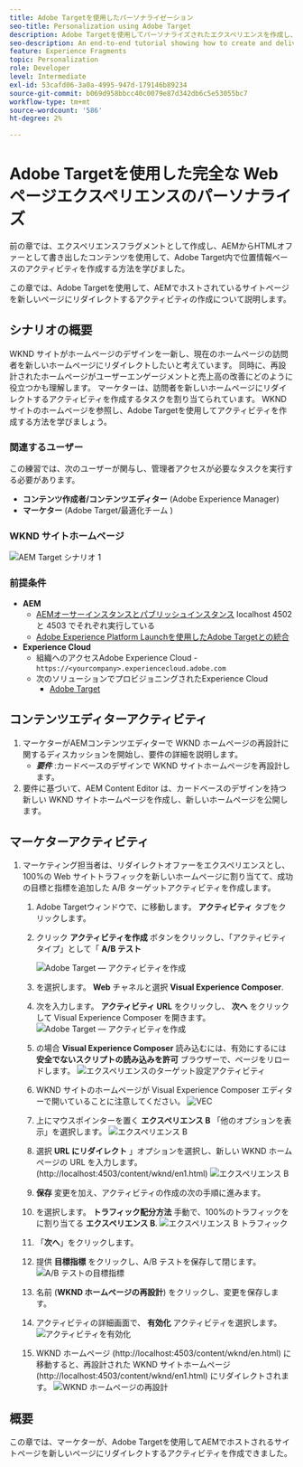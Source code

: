 ```yaml
---
title: Adobe Targetを使用したパーソナライゼーション
seo-title: Personalization using Adobe Target
description: Adobe Targetを使用してパーソナライズされたエクスペリエンスを作成し、配信する方法を示す、エンドツーエンドのチュートリアルです。
seo-description: An end-to-end tutorial showing how to create and deliver personalized experience using Adobe Target.
feature: Experience Fragments
topic: Personalization
role: Developer
level: Intermediate
exl-id: 53cafd06-3a0a-4995-947d-179146b89234
source-git-commit: b069d958bbcc40c0079e87d342db6c5e53055bc7
workflow-type: tm+mt
source-wordcount: '586'
ht-degree: 2%

---
```


# Adobe Targetを使用した完全な Web ページエクスペリエンスのパーソナライズ

前の章では、エクスペリエンスフラグメントとして作成し、AEMからHTMLオファーとして書き出したコンテンツを使用して、Adobe Target内で位置情報ベースのアクティビティを作成する方法を学びました。

この章では、Adobe Targetを使用して、AEMでホストされているサイトページを新しいページにリダイレクトするアクティビティの作成について説明します。

## シナリオの概要

WKND サイトがホームページのデザインを一新し、現在のホームページの訪問者を新しいホームページにリダイレクトしたいと考えています。 同時に、再設計されたホームページがユーザーエンゲージメントと売上高の改善にどのように役立つかも理解します。 マーケターは、訪問者を新しいホームページにリダイレクトするアクティビティを作成するタスクを割り当てられています。 WKND サイトのホームページを参照し、Adobe Targetを使用してアクティビティを作成する方法を学びましょう。

### 関連するユーザー

この練習では、次のユーザーが関与し、管理者アクセスが必要なタスクを実行する必要があります。

* **コンテンツ作成者/コンテンツエディター** (Adobe Experience Manager)
* **マーケター** (Adobe Target/最適化チーム )

### WKND サイトホームページ

![AEM Target シナリオ 1](assets/personalization-use-case-2/aem-target-use-case-2.png)

### 前提条件

* **AEM**
   * [AEMオーサーインスタンスとパブリッシュインスタンス](./implementation.md#getting-aem) localhost 4502 と 4503 でそれぞれ実行している
   * [Adobe Experience Platform Launchを使用したAdobe Targetとの統合](./using-launch-adobe-io.md#aem-target-using-launch-by-adobe)
* **Experience Cloud**
   * 組織へのアクセスAdobe Experience Cloud - `https://<yourcompany>.experiencecloud.adobe.com`
   * 次のソリューションでプロビジョニングされたExperience Cloud
      * [Adobe Target](https://experiencecloud.adobe.com)

## コンテンツエディターアクティビティ

1. マーケターがAEMコンテンツエディターで WKND ホームページの再設計に関するディスカッションを開始し、要件の詳細を説明します。
   * ***要件*** :カードベースのデザインで WKND サイトホームページを再設計します。
2. 要件に基づいて、AEM Content Editor は、カードベースのデザインを持つ新しい WKND サイトホームページを作成し、新しいホームページを公開します。

## マーケターアクティビティ

1. マーケティング担当者は、リダイレクトオファーをエクスペリエンスとし、100%の Web サイトトラフィックを新しいホームページに割り当てて、成功の目標と指標を追加した A/B ターゲットアクティビティを作成します。
   1. Adobe Targetウィンドウで、に移動します。 **アクティビティ** タブをクリックします。
   2. クリック **アクティビティを作成** ボタンをクリックし、「アクティビティタイプ」として「 **A/B テスト**

      ![Adobe Target — アクティビティを作成](assets/personalization-use-case-2/create-ab-activity.png)
   3. を選択します。 **Web** チャネルと選択 **Visual Experience Composer**.
   4. 次を入力します。 **アクティビティ URL** をクリックし、 **次へ** をクリックして Visual Experience Composer を開きます。
      ![Adobe Target — アクティビティを作成](assets/personalization-use-case-2/create-activity-ab-name.png)
   5. の場合 **Visual Experience Composer** 読み込むには、有効にするには **安全でないスクリプトの読み込みを許可** ブラウザーで、ページをリロードします。
      ![エクスペリエンスのターゲット設定アクティビティ](assets/personalization-use-case-1/load-unsafe-scripts.png)
   6. WKND サイトのホームページが Visual Experience Composer エディターで開いていることに注意してください。
      ![VEC](assets/personalization-use-case-2/vec.png)
   7. 上にマウスポインターを置く **エクスペリエンス B** 「他のオプションを表示」を選択します。
      ![エクスペリエンス B](assets/personalization-use-case-2/redirect-url.png)
   8. 選択 **URL にリダイレクト** 」オプションを選択し、新しい WKND ホームページの URL を入力します。 (http://localhost:4503/content/wknd/en1.html)
      ![エクスペリエンス B](assets/personalization-use-case-2/redirect-url-2.png)
   9. **保存** 変更を加え、アクティビティの作成の次の手順に進みます。
   10. を選択します。 **トラフィック配分方法** 手動で、100%のトラフィックをに割り当てる **エクスペリエンス B**.
      ![エクスペリエンス B トラフィック](assets/personalization-use-case-2/traffic.png)
   11. 「**次へ**」をクリックします。
   12. 提供 **目標指標** をクリックし、A/B テストを保存して閉じます。
      ![A/B テストの目標指標](assets/personalization-use-case-2/goal-metric.png)
   13. 名前 (**WKND ホームページの再設計**) をクリックし、変更を保存します。
   14. アクティビティの詳細画面で、 **有効化** アクティビティを選択します。
      ![アクティビティを有効化](assets/personalization-use-case-2/ab-activate.png)
   15. WKND ホームページ (http://localhost:4503/content/wknd/en.html) に移動すると、再設計された WKND サイトホームページ (http://localhost:4503/content/wknd/en1.html) にリダイレクトされます。
      ![WKND ホームページの再設計](assets/personalization-use-case-2/WKND-home-page-redesign.png)

## 概要

この章では、マーケターが、Adobe Targetを使用してAEMでホストされるサイトページを新しいページにリダイレクトするアクティビティを作成できました。

